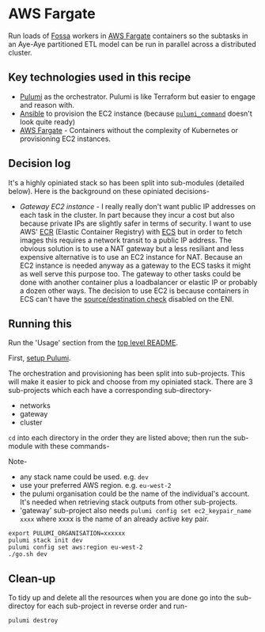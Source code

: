 # AWS Fargate

Run loads of [Fossa](https://github.com/Aye-Aye-Dev/Fossa) workers in [AWS Fargate](https://docs.aws.amazon.com/AmazonECS/latest/developerguide/AWS_Fargate.html) containers so the subtasks in an Aye-Aye partitioned ETL model can be run in parallel across a distributed cluster.

## Key technologies used in this recipe

* [Pulumi](https://www.pulumi.com/) as the orchestrator. Pulumi is like Terraform but easier to engage and reason with.
* [Ansible](https://www.ansible.com/) to provision the EC2 instance (because [`pulumi_command`](https://www.pulumi.com/registry/packages/command/) doesn't look quite ready)
* [AWS Fargate](https://docs.aws.amazon.com/AmazonECS/latest/developerguide/AWS_Fargate.html) - Containers without the complexity of Kubernetes or provisioning EC2 instances.

## Decision log

It's a highly opiniated stack so has been split into sub-modules (detailed below). Here is the background on these opiniated decisions-

* *Gateway EC2 instance* - I really really don't want public IP addresses on each task in the cluster. In part because they incur a cost but also because private IPs are slightly safer in terms of security. I want to use AWS' [ECR](https://aws.amazon.com/ecr/) (Elastic Container Registry) with [ECS](https://docs.aws.amazon.com/AmazonECS/latest/developerguide/Welcome.html) but in order to fetch images this requires a network transit to a public IP address. The obvious solution is to use a NAT gateway but a less resiliant and less expensive alternative is to use an EC2 instance for NAT. Because an EC2 instance is needed anyway as a gateway to the ECS tasks it might as well serve this purpose too. The gateway to other tasks could be done with another container plus a loadbalancer or elastic IP or probably a dozen other ways. The decision to use EC2 is because containers in ECS can't have the [source/destination check](https://docs.aws.amazon.com/AmazonECS/latest/developerguide/task-networking-awsvpc.html) disabled on the ENI. 


## Running this

Run the 'Usage' section from the [top level README](../README.md).

First, [setup Pulumi](https://www.pulumi.com/docs/get-started/).

The orchestration and provisioning has been split into sub-projects. This will make it easier to pick and choose from my opiniated stack. There are 3 sub-projects which each have a corresponding sub-directory-

* networks
* gateway
* cluster


`cd` into each directory in the order they are listed above; then run the sub-module with these commands- 

Note-
* any stack name could be used. e.g. `dev`
* use your preferred AWS region. e.g. `eu-west-2`
* the pulumi organisation could be the name of the individual's account. It's needed when retrieving stack outputs from other sub-projects.
* 'gateway' sub-project also needs `pulumi config set ec2_keypair_name xxxx` where xxxx is the name of an already active key pair.

```shell
export PULUMI_ORGANISATION=xxxxxx
pulumi stack init dev
pulumi config set aws:region eu-west-2
./go.sh dev
```

## Clean-up

To tidy up and delete all the resources when you are done go into the sub-directoy for each sub-project in reverse order and run-

```
pulumi destroy
```
